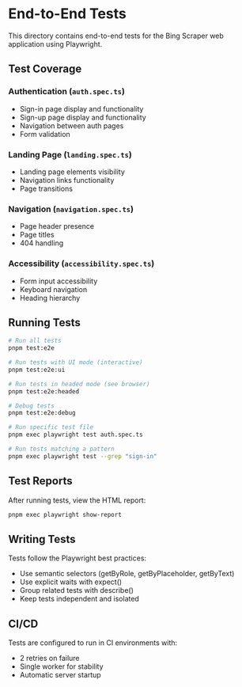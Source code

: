 # End-to-End Tests

This directory contains end-to-end tests for the Bing Scraper web application using Playwright.

## Test Coverage

### Authentication (`auth.spec.ts`)
- Sign-in page display and functionality
- Sign-up page display and functionality
- Navigation between auth pages
- Form validation

### Landing Page (`landing.spec.ts`)
- Landing page elements visibility
- Navigation links functionality
- Page transitions

### Navigation (`navigation.spec.ts`)
- Page header presence
- Page titles
- 404 handling

### Accessibility (`accessibility.spec.ts`)
- Form input accessibility
- Keyboard navigation
- Heading hierarchy

## Running Tests

```bash
# Run all tests
pnpm test:e2e

# Run tests with UI mode (interactive)
pnpm test:e2e:ui

# Run tests in headed mode (see browser)
pnpm test:e2e:headed

# Debug tests
pnpm test:e2e:debug

# Run specific test file
pnpm exec playwright test auth.spec.ts

# Run tests matching a pattern
pnpm exec playwright test --grep "sign-in"
```

## Test Reports

After running tests, view the HTML report:

```bash
pnpm exec playwright show-report
```

## Writing Tests

Tests follow the Playwright best practices:
- Use semantic selectors (getByRole, getByPlaceholder, getByText)
- Use explicit waits with expect()
- Group related tests with describe()
- Keep tests independent and isolated

## CI/CD

Tests are configured to run in CI environments with:
- 2 retries on failure
- Single worker for stability
- Automatic server startup
